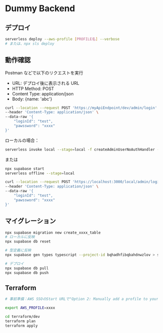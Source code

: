 # Dummy Backend

## デプロイ

```bash
serverless deploy --aws-profile [PROFILE名] --verbose
# または、npx sls deploy
```

## 動作確認

Postman などで以下のリクエストを実行

- URL: デプロイ後に表示される URL
- HTTP Method: POST
- Content Type: application/json
- Body: {name: 'abc'}

```bash
curl --location --request POST 'https://myApiEndpoint/dev/admin/login' \
--header 'Content-Type: application/json' \
--data-raw '{
    "loginId": "test",
    "pawssword": "xxxx"
}'
```

ローカルの場合：

```bash
serverless invoke local --stage=local -f createAdminUserNoAuthHandler --path src/functions/admin/admin-user/mock.json
```

または

```bash
npx supabase start
serverless offline --stage=local

curl --location --request POST 'https://localhost:3000/local/admin/login' \
--header 'Content-Type: application/json' \
--data-raw '{
    "loginId": "test",
    "pawssword": "xxxx"
}'
```

## マイグレーション

```bash
npx supabase migration new create_xxxx_table
# ローカルに反映
npx supabase db reset

# 型定義に反映
npx supabase gen types typescript --project-id bqhadhfibqbahdnwzlov > src/lib/supabase/database.ts

# デプロイ
npx supabase db pull
npx supabase db push
```

## Terraform

```bash
# 事前準備：AWS SSOのStart URLで"Option 2: Manually add a profile to your AWS credentials file (Short-term credentials)"などを使用し、~/.aws/credentialsに一時的なprofileを作成。

export AWS_PROFILE=xxxx

cd terraform/dev
terraform plan
terraform apply
```
